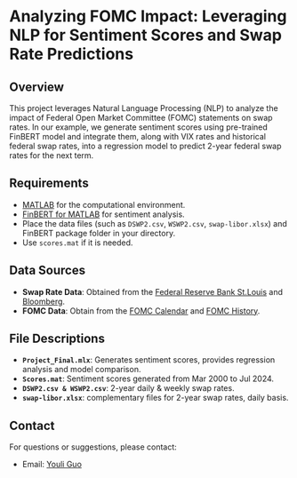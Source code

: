 # Analyzing FOMC Impact: Leveraging NLP for Sentiment Scores and Swap Rate Predictions

## Overview

This project leverages Natural Language Processing (NLP) to analyze the impact of Federal Open Market Committee (FOMC) statements on swap rates. In our example, we generate sentiment scores using pre-trained FinBERT model and integrate them, along with VIX rates and historical federal swap rates, into a regression model to predict 2-year federal swap rates for the next term.

## Requirements

- [MATLAB](https://www.mathworks.com/products/matlab.html) for the computational environment.
- [FinBERT for MATLAB](https://github.com/matlab-deep-learning/transformer-models) for sentiment analysis.
- Place the data files (such as `DSWP2.csv`, `WSWP2.csv`, `swap-libor.xlsx`) and FinBERT package folder in your directory.
- Use `scores.mat` if it is needed.

## Data Sources

- **Swap Rate Data**: Obtained from the [Federal Reserve Bank St.Louis](https://fred.stlouisfed.org/categories/32299) and [Bloomberg](https://www.bloomberg.com/professional/products/bloomberg-terminal/).
- **FOMC Data**: Obtain from the [FOMC Calendar](https://www.federalreserve.gov/monetarypolicy/fomccalendars.htm) and [FOMC History](https://www.federalreserve.gov/monetarypolicy/fomc_historical_year.htm).

## File Descriptions

- **`Project_Final.mlx`**: Generates sentiment scores, provides regression analysis and model comparison.
- **`Scores.mat`**: Sentiment scores generated from Mar 2000 to Jul 2024.
- **`DSWP2.csv & WSWP2.csv`**: 2-year daily & weekly swap rates.
- **`swap-libor.xlsx`**: complementary files for 2-year swap rates, daily basis.

## Contact

For questions or suggestions, please contact:

- Email: [Youli Guo](mailto:youliguo0530@gmail.com)
